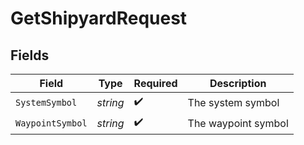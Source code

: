 # GetShipyardRequest


## Fields

| Field               | Type                | Required            | Description         |
| ------------------- | ------------------- | ------------------- | ------------------- |
| `SystemSymbol`      | *string*            | :heavy_check_mark:  | The system symbol   |
| `WaypointSymbol`    | *string*            | :heavy_check_mark:  | The waypoint symbol |